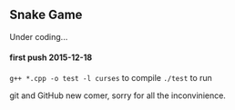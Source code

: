 ## Snake Game

Under coding...

#### first push 2015-12-18
`g++ *.cpp -o test -l curses` to compile
`./test` to run

git and GitHub new comer, sorry for all the inconvinience.